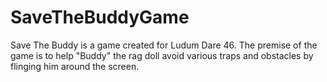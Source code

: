 # SaveTheBuddyGame
Save The Buddy is a game created for Ludum Dare 46. The premise of the game is to help "Buddy" the rag doll avoid various traps and obstacles by flinging him around the screen.

